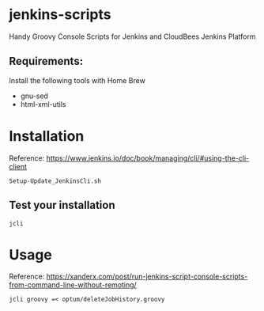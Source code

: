 # jenkins-scripts
Handy Groovy Console Scripts for Jenkins and CloudBees Jenkins Platform

## Requirements:
Install the following tools with Home Brew

- gnu-sed
- html-xml-utils

# Installation
Reference: https://www.jenkins.io/doc/book/managing/cli/#using-the-cli-client
```
Setup-Update_JenkinsCli.sh
```

## Test your installation
```
jcli
```

# Usage
Reference: https://xanderx.com/post/run-jenkins-script-console-scripts-from-command-line-without-remoting/
```
jcli groovy =< optum/deleteJobHistory.groovy
```
